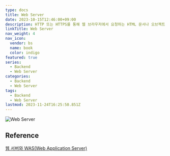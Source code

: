 ```yaml
---
type: docs
title: Web Server
date: 2023-10-15T12:46:00+09:00
description: HTTP 또는 HTTPS를 통해 웹 브라우저에서 요청하는 HTML 문서나 오브젝트(이미지 파일 등)을 전송해주는 서비스 프로그램
linkTitle: Web Server
nav_weight: 4
nav_icon:
  vendor: bs
  name: book
  color: indigo
featured: true
series:
  - Backend
  - Web Server
categories:
  - Backend
  - Web Server
tags:
  - Backend
  - Web Server
lastmod: 2023-11-24T16:25:50.851Z
---
```


![Web Server](/backend/web-server.webp#center)

## Reference

[웹 서버와 WAS(Web Application Server)](https://yozm.wishket.com/magazine/detail/1780/)
